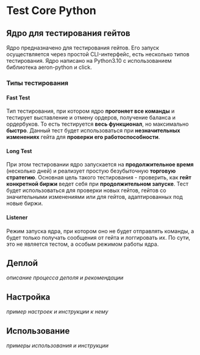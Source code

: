 # Test Core Python
## Ядро для тестирования гейтов

Ядро предназначено для тестирования гейтов. Его запуск осуществляется через простой CLI-интерфейс, есть несколько типов тестирования. Ядро написано на Python3.10 с использованием библиотека aeron-python и click. 

### Типы тестирования

####  Fast Test

Тип тестирования, при котором ядро **прогоняет все команды** и тестирует выставление и отмену ордеров, получение баланса и ордербуков. То есть тестируется **весь функционал**, но максимально **быстро**. Данный тест будет использоваться при **незначительных изменениях** гейта для **проверки его работоспособности**.      

####  Long Test

 При этом тестировании ядро запускается на **продолжительное время** (несколько дней) и реализует простую безубыточную **торговую стратегию**. Основная цель такого тестирования - проверить, как **гейт конкретной биржи** ведет себя при **продолжительном запуске**. Тест будет использоваться для проверки новых гейтов, гейтов со  значительными изменениями или для гейтов, адаптированных под новые  биржи.

#### Listener

Режим запуска ядра, при котором оно не будет отправлять команды, а будет только получать сообщения от гейта и логгировать их. По сути, это не является тестом, а особым режимом работы ядра.

## Деплой

_описание процесса деполя и рекомендации_

## Настройка

_пример настроек и инструкции к нему_

## Использование

_примеры использования и инструкции_
